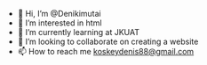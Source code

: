 - 👋 Hi, I’m @Denikimutai
- 👀 I’m interested in html 
- 🌱 I’m currently learning at JKUAT 
- 💞️ I’m looking to collaborate on creating a website 
- 📫 How to reach me koskeydenis88@gmail.com

<!---
Denikimutai/Denikimutai is a ✨ special ✨ repository because its `README.md` (this file) appears on your GitHub profile.
You can click the Preview link to take a look at your changes.
--->
